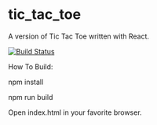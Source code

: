 # tic_tac_toe
A version of Tic Tac Toe written with React.

[![Build Status](https://travis-ci.org/aelawson/tic_tac_toe.svg?branch=master)](https://travis-ci.org/aelawson/tic_tac_toe)

How To Build:

npm install

npm run build

Open index.html in your favorite browser.
